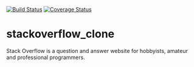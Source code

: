 [![Build Status](https://travis-ci.org/fahadmak/stackoverflow_clone.svg?branch=develop)](https://travis-ci.org/fahadmak/stackoverflow_clone)
[![Coverage Status](https://coveralls.io/repos/github/fahadmak/stackoverflow_clone/badge.svg?branch=master)](https://coveralls.io/github/fahadmak/stackoverflow_clone?branch=master)
# stackoverflow_clone
Stack Overflow is a question and answer website for hobbyists, amateur and professional programmers. 
